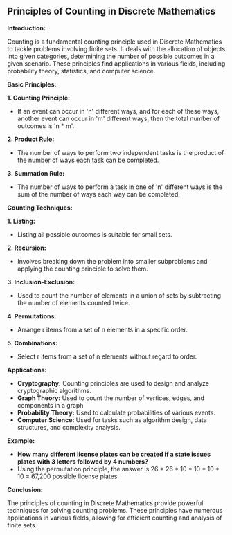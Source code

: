 ## Principles of Counting in Discrete Mathematics

**Introduction:**

Counting is a fundamental counting principle used in Discrete Mathematics to tackle problems involving finite sets. It deals with the allocation of objects into given categories, determining the number of possible outcomes in a given scenario. These principles find applications in various fields, including probability theory, statistics, and computer science.


**Basic Principles:**

**1. Counting Principle:**

- If an event can occur in 'n' different ways, and for each of these ways, another event can occur in 'm' different ways, then the total number of outcomes is 'n * m'.


**2. Product Rule:**

- The number of ways to perform two independent tasks is the product of the number of ways each task can be completed.


**3. Summation Rule:**

- The number of ways to perform a task in one of 'n' different ways is the sum of the number of ways each way can be completed.


**Counting Techniques:**

**1. Listing:**

- Listing all possible outcomes is suitable for small sets.


**2. Recursion:**

- Involves breaking down the problem into smaller subproblems and applying the counting principle to solve them.


**3. Inclusion-Exclusion:**

- Used to count the number of elements in a union of sets by subtracting the number of elements counted twice.


**4. Permutations:**

- Arrange r items from a set of n elements in a specific order.


**5. Combinations:**

- Select r items from a set of n elements without regard to order.


**Applications:**

- **Cryptography:** Counting principles are used to design and analyze cryptographic algorithms.
- **Graph Theory:** Used to count the number of vertices, edges, and components in a graph
- **Probability Theory:** Used to calculate probabilities of various events.
- **Computer Science:** Used for tasks such as algorithm design, data structures, and complexity analysis.


**Example:**

- **How many different license plates can be created if a state issues plates with 3 letters followed by 4 numbers?**
- Using the permutation principle, the answer is 26 * 26 * 10 * 10 * 10 * 10 = 67,200 possible license plates.


**Conclusion:**

The principles of counting in Discrete Mathematics provide powerful techniques for solving counting problems. These principles have numerous applications in various fields, allowing for efficient counting and analysis of finite sets.